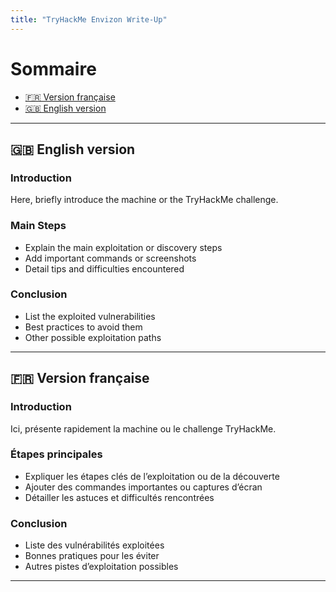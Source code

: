 ```yaml
---
title: "TryHackMe Envizon Write-Up"
---
```


# Sommaire

- [🇫🇷 Version française](#version-française)
- [🇬🇧 English version](#english-version)

---

## 🇬🇧 English version

### Introduction

Here, briefly introduce the machine or the TryHackMe challenge.

### Main Steps

- Explain the main exploitation or discovery steps  
- Add important commands or screenshots  
- Detail tips and difficulties encountered  

### Conclusion

- List the exploited vulnerabilities  
- Best practices to avoid them  
- Other possible exploitation paths


---

## 🇫🇷 Version française

### Introduction

Ici, présente rapidement la machine ou le challenge TryHackMe.

### Étapes principales

- Expliquer les étapes clés de l’exploitation ou de la découverte  
- Ajouter des commandes importantes ou captures d’écran  
- Détailler les astuces et difficultés rencontrées  

### Conclusion

- Liste des vulnérabilités exploitées  
- Bonnes pratiques pour les éviter  
- Autres pistes d’exploitation possibles

---

